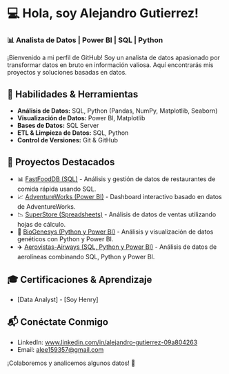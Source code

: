 # 💻 Hola, soy Alejandro Gutierrez!

### 📊 Analista de Datos | Power BI | SQL | Python

¡Bienvenido a mi perfil de GitHub! Soy un analista de datos apasionado por transformar datos en bruto en información valiosa. Aquí encontrarás mis proyectos y soluciones basadas en datos.

## 🚀 Habilidades & Herramientas
- **Análisis de Datos:** SQL, Python (Pandas, NumPy, Matplotlib, Seaborn)
- **Visualización de Datos:** Power BI, Matplotlib
- **Bases de Datos:** SQL Server
- **ETL & Limpieza de Datos:** SQL, Python
- **Control de Versiones:** Git & GitHub

## 📂 Proyectos Destacados

- 📊 [FastFoodDB (SQL)](#) - Análisis y gestión de datos de restaurantes de comida rápida usando SQL.
- 📈 [AdventureWorks (Power BI)](#) - Dashboard interactivo basado en datos de AdventureWorks.
- 📉 [SuperStore (Spreadsheets)](#) - Análisis de datos de ventas utilizando hojas de cálculo.
- 🧬 [BioGenesys (Python y Power BI)](#) - Análisis y visualización de datos genéticos con Python y Power BI.
- ✈️ [Aerovistas-Airways (SQL, Python y Power BI)](#) - Análisis de datos de aerolíneas combinando SQL, Python y Power BI.

## 🎓 Certificaciones & Aprendizaje
- [Data Analyst] - [Soy Henry]

## 📬 Conéctate Conmigo
- LinkedIn: www.linkedin.com/in/alejandro-gutierrez-09a804263
- Email: alee159357@gmail.com

¡Colaboremos y analicemos algunos datos! 🚀


